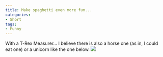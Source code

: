 ```yaml
---
title: Make spaghetti even more fun...
categories:
- Short
tags:
- Funny
---
```


With a T-Rex Measurer... I believe there is also a horse one (as in, I could eat one) or a unicorn like the one below. 
![](/squarespace_images/static_52001c0be4b09bc7c9f838c9_52224ed3e4b0ba9919a3e0e1_55970601e4b0892edbf9d082_1435960834278__img.jpg_)
